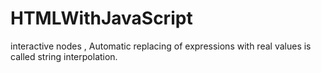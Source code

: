 # HTMLWithJavaScript
interactive nodes ,
Automatic replacing of expressions with real values is called string interpolation.
